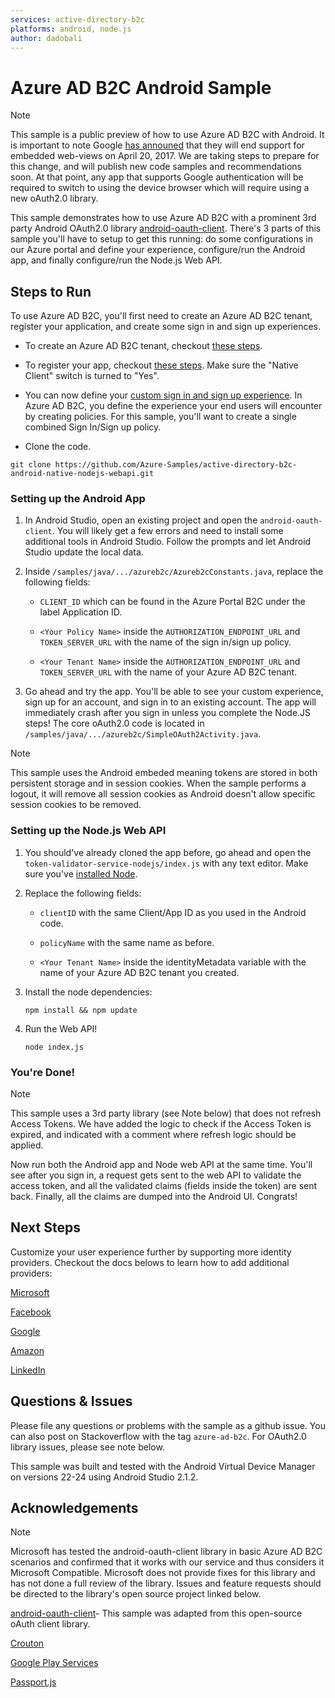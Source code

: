 ```yaml
---
services: active-directory-b2c
platforms: android, node.js
author: dadobali
---
```


# Azure AD B2C Android Sample

> [!NOTE]
> This sample is a public preview of how to use Azure AD B2C with Android. It is important to note Google [has announed](https://developers.googleblog.com/2016/08/modernizing-oauth-interactions-in-native-apps.html) that they will end support for embedded web-views on April 20, 2017.  We are taking steps to prepare for this change, and will publish new code samples and recommendations soon.  At that point, any app that supports Google authentication will be required to switch to using the device browser which will require using a new oAuth2.0 library.  
> 
>

This sample demonstrates how to use Azure AD B2C with a prominent 3rd party Android OAuth2.0 library [android-oauth-client](https://github.com/wuman/android-oauth-client). There's 3 parts of this sample you'll have to setup to get this running: do some configurations in our Azure portal and define your experience, configure/run the Android app, and finally configure/run the Node.js Web API. 

## Steps to Run

To use Azure AD B2C, you'll first need to create an Azure AD B2C tenant, register your application, and create some sign in and sign up experiences.  

- To create an Azure AD B2C tenant, checkout [these steps](https://docs.microsoft.com/en-us/azure/active-directory-b2c/active-directory-b2c-get-started).

- To register your app, checkout [these steps](https://docs.microsoft.com/en-us/azure/active-directory-b2c/active-directory-b2c-app-registration).  Make sure the "Native Client" switch is turned to "Yes". 

- You can now define your [custom sign in and sign up experience](https://docs.microsoft.com/en-us/azure/active-directory-b2c/active-directory-b2c-reference-policies).  In Azure AD B2C, you define the experience your end users will encounter by creating policies.  For this sample, you'll want to create a single combined Sign In/Sign up policy. 

- Clone the code.

```git clone https://github.com/Azure-Samples/active-directory-b2c-android-native-nodejs-webapi.git```

### Setting up the Android App

1. In Android Studio, open an existing project and open the `android-oauth-client`.  You will likely get a few errors and need to install some additional tools in Android Studio. Follow the prompts and let Android Studio update the local data. 

2. Inside `/samples/java/.../azureb2c/Azureb2cConstants.java`, replace the following fields:

	- `CLIENT_ID` which can be found in the Azure Portal B2C under the label Application ID.

	- `<Your Policy Name>` inside the `AUTHORIZATION_ENDPOINT_URL` and `TOKEN_SERVER_URL` with the name of the sign in/sign up policy.

	- `<Your Tenant Name>` inside the `AUTHORIZATION_ENDPOINT_URL` and `TOKEN_SERVER_URL` with the name of your Azure AD B2C tenant. 

3. Go ahead and try the app.  You'll be able to see your custom experience, sign up for an account, and sign in to an existing account. The app will immediately crash after you sign in unless you complete the Node.JS steps! The core oAuth2.0 code is located in `/samples/java/.../azureb2c/SimpleOAuth2Activity.java`.

> [!NOTE]
> This sample uses the Android embeded 
meaning tokens are stored in both persistent storage and in session cookies.  When the sample performs a logout, it will remove all session cookies as Android doesn't allow specific session cookies to be removed. 
> 
>

### Setting up the Node.js Web API

1. You should've already cloned the app before, go ahead and open the `token-validator-service-nodejs/index.js` with any text editor. Make sure you've [installed Node](https://nodejs.org/en/download/). 

2. Replace the following fields:

	- `clientID` with the same Client/App ID as you used in the Android code. 

	- `policyName` with the same name as before.

	- `<Your Tenant Name>` inside the identityMetadata variable with the name of your Azure AD B2C tenant you created.

3. Install the node dependencies: 

	```
	npm install && npm update
	```
4. Run the Web API!

	```
	node index.js
	```

### You're Done!

> [!NOTE]
> This sample uses a 3rd party library (see Note below) that does not refresh Access Tokens.  We have added the logic to check if the Access Token is expired, and indicated with a comment where refresh logic should be applied. 
> 
>

Now run both the Android app and Node web API at the same time.  You'll see after you sign in, a request gets sent to the web API to validate the access token, and all the validated claims (fields inside the token) are sent back.  Finally, all the claims are dumped into the Android UI. Congrats!

## Next Steps

Customize your user experience further by supporting more identity providers.  Checkout the docs belows to learn how to add additional providers: 

[Microsoft](https://docs.microsoft.com/en-us/azure/active-directory-b2c/active-directory-b2c-setup-msa-app)

[Facebook](https://docs.microsoft.com/en-us/azure/active-directory-b2c/active-directory-b2c-setup-fb-app)

[Google](https://docs.microsoft.com/en-us/azure/active-directory-b2c/active-directory-b2c-setup-goog-app)

[Amazon](https://docs.microsoft.com/en-us/azure/active-directory-b2c/active-directory-b2c-setup-amzn-app)

[LinkedIn](https://docs.microsoft.com/en-us/azure/active-directory-b2c/active-directory-b2c-setup-li-app)


## Questions & Issues

Please file any questions or problems with the sample as a github issue.  You can also post on Stackoverflow with the tag `azure-ad-b2c`. For OAuth2.0 library issues, please see note below. 

This sample was built and tested with the Android Virtual Device Manager on versions 22-24 using Android Studio 2.1.2. 

## Acknowledgements

> [!NOTE]
> Microsoft has tested the android-oauth-client library in basic Azure AD B2C scenarios and confirmed that it works with our service and thus considers it Microsoft Compatible.  Microsoft does not provide fixes for this library and has not done a full review of the library.  Issues and feature requests should be directed to the library's open source project linked below. 
>
>

[android-oauth-client](https://github.com/wuman/android-oauth-client)-  This  sample was adapted from this open-source oAuth client library. 

[Crouton](https://github.com/keyboardsurfer/Crouton)

[Google Play Services](https://developers.google.com/android/guides/overview)

[Passport.js](http://passportjs.org/)
